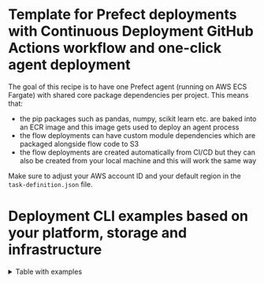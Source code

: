 # Template for Prefect deployments with Continuous Deployment GitHub Actions workflow and one-click agent deployment

The goal of this recipe is to have one Prefect agent (running on AWS ECS Fargate) with shared core package dependencies per project. This means that:

- the pip packages such as pandas, numpy, scikit learn etc. are baked into an ECR image and this image gets used to deploy an agent process
- the flow deployments can have custom module dependencies which are packaged alongside flow code to S3
- the flow deployments are created automatically from CI/CD but they can also be created from your local machine and this will work the same way


Make sure to adjust your AWS account ID and your default region in the ``task-definition.json`` file.


# Deployment CLI examples based on your platform, storage and infrastructure

<details>
  <summary>Table with examples</summary>
  

| Storage Block | Infrastructure Block | End Result | CLI Build Command for hello.py flow with flow function hello | Platform |
| --- | --- | --- | --- | --- |
| N/A | N/A | Local storage and local process on the same machine from which you created a deployment | prefect deployment build hello.py:hello -n implicit -q dev | Local/VM |
| N/A | N/A | Local storage and local process on the same machine from which you created a deployment — but with version and storing the output YAML manifest with the given file name in the deploy directory  | prefect deployment build hello.py:hello -n implicit-with-version -q dev -v github_sha -o deploy/implicit_with_version.yaml | Local/VM |
| N/A | -ib process/dev | Local storage and local process on the same machine from which you created a deployment, but in contrast to the example from the first row, this requires you to create this Process block with name dev beforehand explicitly, rather than implicitly letting Prefect create it for you as anonymous block | prefect deployment build hello.py:hello -n implicit -q dev -ib process/dev | Local/VM |
| N/A | -ib process/dev | Local storage and local process block but overriding the default environment variable to set log level to debug via --override flag | prefect deployment build hello.py:hello -n implicit -q dev -ib process/dev --override env.PREFECT_LOGGING_LEVEL=DEBUG | Local/VM |
| N/A | --infra process | Local storage and local process on the same machine from which you created a deployment, but in contrast to the example in the first row, it explicitly specifies that you want to use process block; the result is exactly the same, i.e. Prefect will create an anonymous Process block | prefect deployment build hello.py:hello -n implicit -q dev --infra process | Local/VM |
| -sb s3/dev | -ib process/dev | S3 storage block and local Process block - this setup allows you to use a remote agent e.g. running on an EC2 instance; any flow run from this deployment will run as a local process on that VM and Prefect will pull code from S3 at runtime | prefect deployment build hello.py:hello -n s3-process -q dev -sb s3/dev -ib process/dev | AWS S3 + EC2 |
| -sb s3/dev | -ib docker-container/dev | S3 storage block and DockerContainer block - this setup allows you to use a remote agent e.g. running on an EC2 instance; any flow run from this deployment will run as a docker container on that VM and Prefect will pull code from S3 at runtime | prefect deployment build hello.py:hello -n s3-docker -q dev -sb s3/dev -ib docker-container/dev | AWS S3 + EC2 |
| -sb s3/dev | -ib kubernetes-job/dev | S3 storage block and KubernetesJob block - this setup allows you to use a remote agent running as Kubernetes deployment e.g. running on an AWS EKS cluster; any flow run from this deployment will run as a Kubernetes job pod within that cluster and Prefect will pull code from S3 at runtime | prefect deployment build hello.py:hello -n s3-k8s -q dev -sb s3/dev -ib kubernetes-job/dev | AWS S3 + EKS |
| -sb gcs/dev | -ib process/dev | GCS storage block and local Process block - this setup allows you to use a remote agent e.g. running on Google Compute Engine instance; any flow run from this deployment will run as a local process on that VM and Prefect will pull code from GCS at runtime | prefect deployment build hello.py:hello -n gcs-process -q dev -sb gcs/dev -ib process/dev | GCP GCS + GCE |
| -sb gcs/dev | -ib docker-container/dev | GCS storage block and DockerContainer block - this setup allows you to use a remote agent e.g. running on Google Compute Engine instance; any flow run from this deployment will run as a docker container on that VM and Prefect will pull code from GCS at runtime | prefect deployment build hello.py:hello -n gcs-docker -q dev -sb gcs/dev -ib docker-container/dev | GCP GCS + GCE |
| -sb gcs/dev | -ib kubernetes-job/dev | GCS storage block and KubernetesJob block - this setup allows you to use a remote agent running as Kubernetes deployment e.g. running on GCP GKE cluster; any flow run from this deployment will run as a Kubernetes job pod within that cluster and Prefect will pull code from GCS at runtime | prefect deployment build hello.py:hello -n gcs-k8s -q dev -sb gcs/dev -ib kubernetes-job/dev | GCP GCS + GKE |
| -sb azure/dev | -ib process/dev | Azure storage block and local Process block - this setup allows you to use a remote agent e.g. running on Azure VM instance; any flow run from this deployment will run as a local process on that VM and Prefect will pull code from Azure storage at runtime | prefect deployment build hello.py:hello -n az-process -q dev -sb azure/dev -ib process/dev | Azure Blob Storage + Azure VM |
| -sb azure/dev | -ib docker-container/dev | Azure storage block and DockerContainer block - this setup allows you to use a remote agent e.g. running on Azure VM instance; any flow run from this deployment will run as a docker container on that VM and Prefect will pull code from Azure storage at runtime | prefect deployment build hello.py:hello -n az-docker -q dev -sb azure/dev -ib docker-container/dev | Azure Blob Storage + Azure VM |
| -sb azure/dev | -ib kubernetes-job/dev | GCS storage block and KubernetesJob block - this setup allows you to use a remote agent running as Kubernetes deployment e.g. running on Azure AKS cluster; any flow run from this deployment will run as a Kubernetes job pod within that cluster and Prefect will pull code from Azure storage at runtime | prefect deployment build hello.py:hello -n az-k8s -q dev -sb azure/dev -ib kubernetes-job/dev | Azure Blob Storage + AKS |

</details> 
